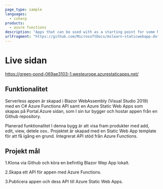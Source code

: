 ```yaml
---
page_type: sample
languages:
  - csharp
products:
  - azure functions
description: "Apps that can be used with as a starting point for some MS Learn Modules."
urlFragment: "https://github.com/MicrosoftDocs/mslearn-staticwebapp-dotnet"
---
```


# Live sidan
https://green-pond-069ae3103-1.westeurope.azurestaticapps.net/

## Funktionalitet

Serverless appen är skapad i Blazor WebAssembly (Visual Studio 2019) med en C# Azure Functions API samt en Azure Static Web Apps som skapas på Portal.Azure sidan, som I sin tur bygger och hostar appen från en Github repository.  

Planerad funktionalitet I denna bygg är att visa fram produkter med add, edit, view, detele osv.. Projektet är skapad med en Static Web App template för att få igång en grund. Integrerat API stöd från Azure Functions. 

## Projekt mål

1.Klona via Github och köra en befintlig Blazor Wep App lokalt.

2.Skapa ett API för appen med Azure Functions.

3.Publicera appen och dess API till Azure Static Web Apps. 
